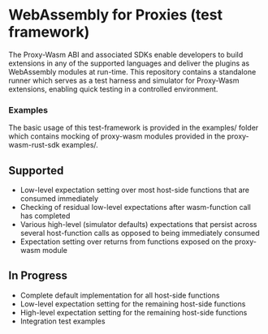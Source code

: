 # WebAssembly for Proxies (test framework)
The Proxy-Wasm ABI and associated SDKs enable developers to build extensions in
any of the supported languages and deliver the plugins as WebAssembly modules at
run-time. This repository contains a standalone runner which serves as a test
harness and simulator for Proxy-Wasm extensions, enabling quick testing in a
controlled environment.

### Examples
The basic usage of this test-framework is provided in the examples/ folder which
contains mocking of proxy-wasm modules provided in the proxy-wasm-rust-sdk
examples/.

## Supported
- Low-level expectation setting over most host-side functions that are consumed
  immediately
- Checking of residual low-level expectations after wasm-function call has
  completed
- Various high-level (simulator defaults) expectations that persist across
  several host-function calls as opposed to being immediately consumed
- Expectation setting over returns from functions exposed on the proxy-wasm
  module

## In Progress
- Complete default implementation for all host-side functions
- Low-level expectation setting for the remaining host-side functions
- High-level expectation setting for the remaining host-side functions
- Integration test examples
